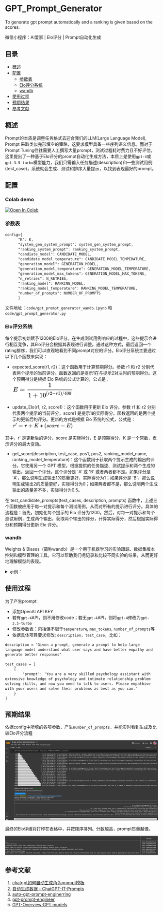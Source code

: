 # GPT_Prompt_Generator

To generate gpt prompt automatically and a ranking is given based on the scores.

微信小程序：AI爱家 | Elo评分 | Prompt自动化生成

## 目录

- [概述](#概述)
- [配置](#配置)
  - [参数表](#参数表)
  - [Elo评分系统](#Elo评分系统)
  - [wandb](#wandb)
- [使用过程](#使用过程)
- [预期结果](#预期结果)
- [参考文献](#参考文献)


## 概述

Prompt的本质是调整任务格式去迎合我们的LLM(Large Language Model), Prompt 采取类似完形填空的策略，这要求模型具备一些序列语义信息。而对于Prompt Tuning往往需要人工撰写大量prompt，测试过程耗时费力且不好评估。这里提出了一种基于Elo评分的prompt自动化生成方法，本质上是使用`gpt-4`或`gpt-3.5-turbo`模型能力，我们只需输入任务描述(description)和一些测试用例(test_case)，系统就会生成、测试和排序大量提示，以找到表现最好的prompt。

## 配置

### Colab demo
[![Open In Colab](https://colab.research.google.com/assets/colab-badge.svg)](https://colab.research.google.com/github/catundchat/gpt_prompt_generator/blob/main/gpt_prompt_generator.ipynb)

### 参数表
```
config={
      "K": K,
      "system_gen_system_prompt": system_gen_system_prompt,
      "ranking_system_prompt": ranking_system_prompt,
      "candiate_model": CANDIDATE_MODEL,
      "candidate_model_temperature": CANDIDATE_MODEL_TEMPERATURE,
      "generation_model": GENERATION_MODEL,
      "generation_model_temperature": GENERATION_MODEL_TEMPERATURE,
      "generation_model_max_tokens": GENERATION_MODEL_MAX_TOKENS,
      "n_retries": N_RETRIES,
      "ranking_model": RANKING_MODEL,
      "ranking_model_temperature": RANKING_MODEL_TEMPERATURE,
      "number_of_prompts": NUMBER_OF_PROMPTS
      }
```
文件地址：`code/gpt_prompt_generator_wandb.ipynb` 和 `code/gpt_prompt_generator.py`

### Elo评分系统

每个提示初始赋予1200的Elo评分。在生成测试用例响应的过程中，这些提示会进行相互竞争，其Elo评分会根据其表现进行调整。通过这种方式，最后返回一个rating排序，我们可以直观地看到不同prompt对应的评分。Elo评分系统主要通过以下几个函数来实现：

- expected_score(r1, r2)：这个函数用于计算预期得分。参数 r1 和 r2 分别代表两个提示的当前评分。函数返回的是提示1在与提示2对决时的预期得分。这个预期得分是根据 Elo 系统的公式计算的，公式是：<img src="img/QianJianTec.jpg" width="200"/>

- update_Elo(r1, r2, score1)：这个函数用于更新 Elo 评分。参数 r1 和 r2 分别代表两个提示的当前评分，score1 是提示1的实际得分。函数返回的是两个提示的更新后的评分。更新的方式是根据 Elo 系统的公式，公式是：<img src="img/QianJianTec1689151203190.jpg" width="200"/>

其中，r' 是更新后的评分，score 是实际得分，E 是预期得分，K 是一个常数，表示评分的最大变动。

- get_score(description, test_case, pos1, pos2, ranking_model_name, ranking_model_temperature)：这个函数用于获取两个提示生成的输出的评分。它使用另一个 GPT 模型，根据提供的任务描述、测试提示和两个生成的输出，返回一个评分。这个评分是 'A' 或 'B' 或者两者都不是。如果评分是 'A'，那么说明生成输出1的质量更好，实际得分为1；如果评分是 'B'，那么说明生成输出2的质量更好，实际得分为0；如果两者都不是，那么说明两个生成输出的质量差不多，实际得分为0.5。

在 test_candidate_prompts(test_cases, description, prompts) 函数中，上述三个函数被应用于每一对提示和每个测试用例，从而对所有的提示进行评分。具体的流程是：首先，初始化每个提示的 Elo 评分为1200。然后，对每一对提示和每个测试用例，生成两个输出，获取两个输出的评分，计算实际得分，然后根据实际得分和预期得分更新 Elo 评分。

### wandb

Weights & Biases（简称wandb）是一个用于机器学习的实验跟踪、数据集版本控制和模型管理的工具。它可以帮助我们呢记录和比较不同实验的结果，从而更好地理解模型的表现。

<details>
  <summary>示例：</summary>
  在wandb后台可以看到系统占用内存详情，产生的prompt及其对应Elo评分：
  
  ![wandb1](img/wandb_summary.JPG)

  ![wandb2](img/wandb_system.JPG)
</details>

## 使用过程

为了产生prompt:
- 添加OpenAI API KEY
- 若有`gpt-4`API，则不用修改code；若无`gpt-4`API，则将`gpt-4`修改为`gpt-3.5-turbo`
- 修改参数表：包括但不限于`temperature`, `max_tokens`, `number_of_prompts`等
- 依据具体项目要求修改: `description`，`test_case`，比如：
```
description = "Given a prompt, generate a prompt to help large language model understand what user says and have better empathy and generate better responses"

test_cases = [
    {
        'prompt': 'You are a very skilled psychology assistant with extensive knowledge of psychology and intimate relationship problem solving skills, and now you need to talk to users. Please empathise with your users and solve their problems as best as you can.'
    }
]
```

## 预期结果

依据config中所填的各项参数，产生`number_of_prompts`，并能实时看到生成及比较Elo评分流程

![img1](img/gpt_prompt_generator_2.JPG)

最终的Elo评级将打印在表格中，并按降序排列。分数越高，prompt质量越佳。

![img2](img/gpt_prompt_generator_3.JPG)

## 参考文献

1. [chatgpt如何自动生成角色prompt模板](https://blog.csdn.net/biggbang/article/details/130872149)
2. [自动生成数据 - ChatGPT-IT-Prompts](https://www.youtube.com/watch?v=Hc-_yYKlI5Q)
3. [auto-gpt-prompt-enginerring](https://github.com/FintanK/auto-gpt-prompt-enginerring)
4. [gpt-prompt-engineer](https://github.com/mshumer/gpt-prompt-engineer)
5. [GPT-Overview:GPT models](https://platform.openai.com/docs/guides/gpt/chat-completions-vs-completions)
